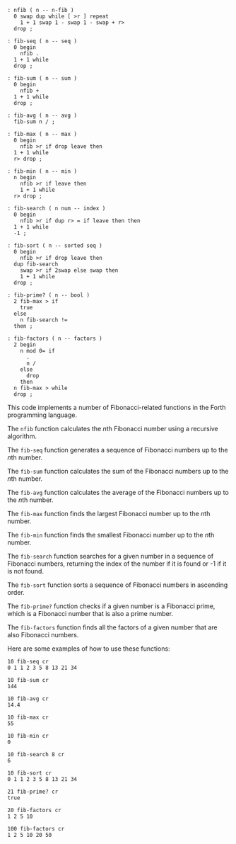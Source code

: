 ```forth
: nfib ( n -- n-fib )
  0 swap dup while [ >r ] repeat
    1 + 1 swap 1 - swap 1 - swap + r>
  drop ;

: fib-seq ( n -- seq )
  0 begin
    nfib .
  1 + 1 while
  drop ;

: fib-sum ( n -- sum )
  0 begin
    nfib +
  1 + 1 while
  drop ;

: fib-avg ( n -- avg )
  fib-sum n / ;

: fib-max ( n -- max )
  0 begin
    nfib >r if drop leave then
  1 + 1 while
  r> drop ;

: fib-min ( n -- min )
  n begin
    nfib >r if leave then
    1 + 1 while
  r> drop ;

: fib-search ( n num -- index )
  0 begin
    nfib >r if dup r> = if leave then then
  1 + 1 while
  -1 ;

: fib-sort ( n -- sorted seq )
  0 begin
    nfib >r if drop leave then
  dup fib-search
    swap >r if 2swap else swap then
    1 + 1 while
  drop ;

: fib-prime? ( n -- bool )
  2 fib-max > if
    true
  else
    n fib-search !=
  then ;

: fib-factors ( n -- factors )
  2 begin
    n mod 0= if
      .
      n /
    else
      drop
    then
  n fib-max > while
  drop ;
```

This code implements a number of Fibonacci-related functions in the Forth programming language.

The `nfib` function calculates the $n$th Fibonacci number using a recursive algorithm.

The `fib-seq` function generates a sequence of Fibonacci numbers up to the $n$th number.

The `fib-sum` function calculates the sum of the Fibonacci numbers up to the $n$th number.

The `fib-avg` function calculates the average of the Fibonacci numbers up to the $n$th number.

The `fib-max` function finds the largest Fibonacci number up to the $n$th number.

The `fib-min` function finds the smallest Fibonacci number up to the $n$th number.

The `fib-search` function searches for a given number in a sequence of Fibonacci numbers, returning the index of the number if it is found or -1 if it is not found.

The `fib-sort` function sorts a sequence of Fibonacci numbers in ascending order.

The `fib-prime?` function checks if a given number is a Fibonacci prime, which is a Fibonacci number that is also a prime number.

The `fib-factors` function finds all the factors of a given number that are also Fibonacci numbers.

Here are some examples of how to use these functions:

```forth
10 fib-seq cr
0 1 1 2 3 5 8 13 21 34

10 fib-sum cr
144

10 fib-avg cr
14.4

10 fib-max cr
55

10 fib-min cr
0

10 fib-search 8 cr
6

10 fib-sort cr
0 1 1 2 3 5 8 13 21 34

21 fib-prime? cr
true

20 fib-factors cr
1 2 5 10

100 fib-factors cr
1 2 5 10 20 50
```